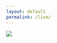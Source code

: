 ```yaml
---
layout: default
permalink: /live/
---
```


<img src="http://toolsandtoys.net/wp-content/uploads/2015/12/image13-1920x1277.jpeg">